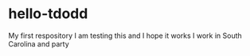 # hello-tdodd
My first respository
I am testing this and I hope it works
I work in South Carolina and party
